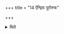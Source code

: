 +++
title = "14 ऐन्द्रियः पुरोरुचः"

+++

<details><summary>थिते</summary>

ऐन्द्रियः पुरोरुचः १४
</details>
